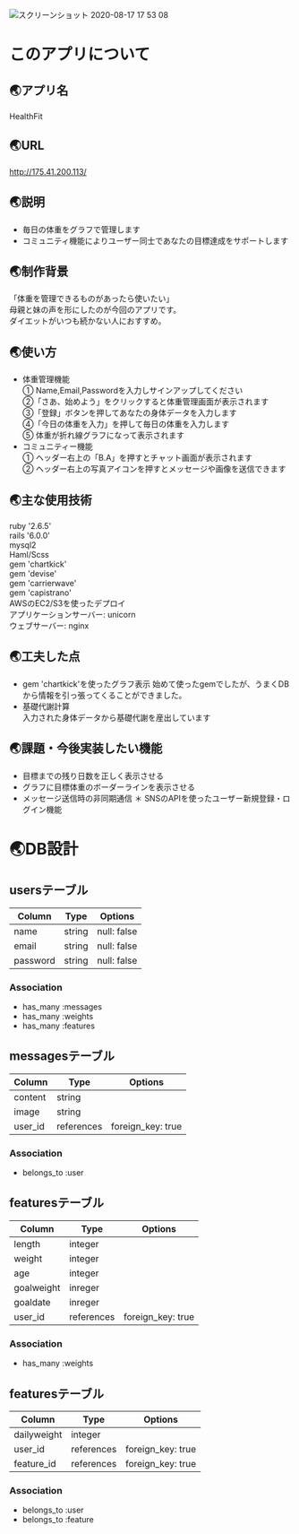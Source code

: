 ![スクリーンショット 2020-08-17 17 53 08](https://user-images.githubusercontent.com/67052090/90377147-847ff400-e0b2-11ea-9511-b5f591e042fb.png)



# このアプリについて
## :earth_asia:アプリ名
HealthFit  
## :earth_asia:URL
http://175.41.200.113/
## :earth_asia:説明
* 毎日の体重をグラフで管理します    
* コミュニティ機能によりユーザー同士であなたの目標達成をサポートします
## :earth_asia:制作背景  
「体重を管理できるものがあったら使いたい」  
母親と妹の声を形にしたのが今回のアプリです。  
ダイエットがいつも続かない人におすすめ。
## :earth_asia:使い方
* 体重管理機能  
① Name,Email,Passwordを入力しサインアップしてください  
②「さあ、始めよう」をクリックすると体重管理画面が表示されます  
③「登録」ボタンを押してあなたの身体データを入力します  
④「今日の体重を入力」を押して毎日の体重を入力します  
⑤ 体重が折れ線グラフになって表示されます  
* コミュニティー機能  
① ヘッダー右上の「B.A」を押すとチャット画面が表示されます  
② ヘッダー右上の写真アイコンを押すとメッセージや画像を送信できます
## :earth_asia:主な使用技術  
ruby '2.6.5'  
rails '6.0.0'  
mysql2  
Haml/Scss  
gem 'chartkick'  
gem 'devise'  
gem 'carrierwave'  
gem 'capistrano'  
AWSのEC2/S3を使ったデプロイ  
アプリケーションサーバー: unicorn  
ウェブサーバー: nginx  
## :earth_asia:工夫した点
* gem 'chartkick'を使ったグラフ表示
始めて使ったgemでしたが、うまくDBから情報を引っ張ってくることができました。
* 基礎代謝計算  
入力された身体データから基礎代謝を産出しています
## :earth_asia:課題・今後実装したい機能  
* 目標までの残り日数を正しく表示させる  
* グラフに目標体重のボーダーラインを表示させる  
* メッセージ送信時の非同期通信
＊ SNSのAPIを使ったユーザー新規登録・ログイン機能  

# :earth_asia:DB設計
## usersテーブル
|Column|Type|Options|
|------|----|-------|
|name|string|null: false|
|email|string|null: false|
|password|string|null: false|
### Association
- has_many :messages
- has_many :weights
- has_many :features

## messagesテーブル
|Column|Type|Options|
|------|----|-------|
|content|string|
|image|string|
|user_id|references|foreign_key: true|
### Association
- belongs_to :user

## featuresテーブル
|Column|Type|Options|
|------|----|-------|
|length|integer|
|weight|integer|
|age|integer|
|goalweight|inreger|
|goaldate|inreger|
|user_id|references|foreign_key: true|
### Association
- has_many :weights

## featuresテーブル
|Column|Type|Options|
|------|----|-------|
|dailyweight|integer|
|user_id|references|foreign_key: true|
|feature_id|references|foreign_key: true|
### Association
- belongs_to :user
- belongs_to :feature
